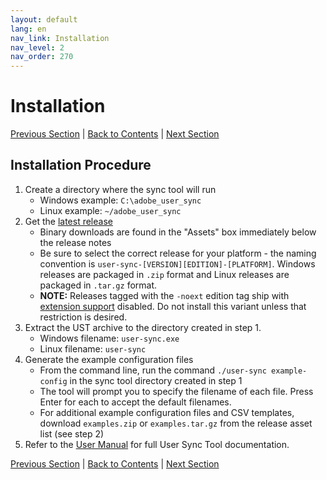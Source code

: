 ```yaml
---
layout: default
lang: en
nav_link: Installation
nav_level: 2
nav_order: 270
---
```


# Installation

[Previous Section](identify_server.md) \| [Back to Contents](index.md) \| [Next Section](setup_config_files.md)

## Installation Procedure

1. Create a directory where the sync tool will run
    * Windows example: `C:\adobe_user_sync`
    * Linux example: `~/adobe_user_sync`
2. Get the [latest release](https://github.com/adobe-apiplatform/user-sync.py/releases/latest)
    * Binary downloads are found in the "Assets" box immediately below the release notes
    * Be sure to select the correct release for your platform - the naming convention is `user-sync-[VERSION][EDITION]-[PLATFORM]`.
      Windows releases are packaged in `.zip` format and Linux releases are packaged in `.tar.gz` format.
    * **NOTE:** Releases tagged with the `-noext` edition tag ship with [extension support](../user-manual/advanced_configuration.html#custom-attributes-and-mappings)
      disabled. Do not install this variant unless that restriction is desired.
3. Extract the UST archive to the directory created in step 1.
    * Windows filename: `user-sync.exe`
    * Linux filename: `user-sync`
4. Generate the example configuration files
    * From the command line, run the command `./user-sync example-config` in the sync tool directory created in step 1
    * The tool will prompt you to specify the filename of each file. Press Enter for each to accept the default filenames.
    * For additional example configuration files and CSV templates, download `examples.zip` or `examples.tar.gz` from the
      release asset list (see step 2)
5. Refer to the [User Manual](../user-manual) for full User Sync Tool documentation.

[Previous Section](identify_server.md) \| [Back to Contents](index.md) \| [Next Section](setup_config_files.md)
